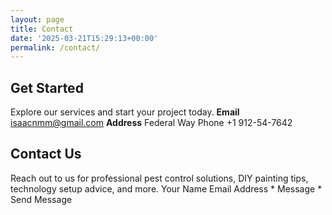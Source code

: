 ```yaml
---
layout: page
title: Contact
date: '2025-03-21T15:29:13+00:00'
permalink: /contact/
---
```


## Get Started
Explore our services and start your project today.
[](https://startertemplatecloud.com/e28/#)
**Email**
isaacnmm@gmail.com
**Address**
Federal Way
Phone
+1 912-54-7642
## Contact Us
Reach out to us for professional pest control solutions, DIY painting tips, technology setup advice, and more.
Your Name
Email Address
*
Message
*
Send Message